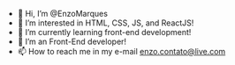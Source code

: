- 👋 Hi, I’m @EnzoMarques
- 👀 I’m interested in HTML, CSS, JS, and ReactJS!
- 🌱 I’m currently learning front-end development!
- 💞️ I’m an Front-End developer!
- 📫 How to reach me in my e-mail enzo.contato@live.com

